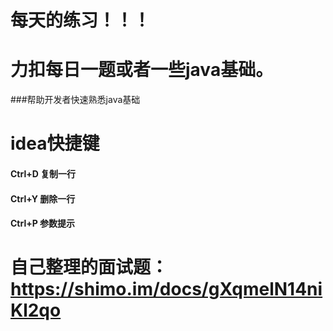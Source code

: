 # 每天的练习！！！
# 力扣每日一题或者一些java基础。
###帮助开发者快速熟悉java基础

# idea快捷键
#### Ctrl+D 复制一行
#### Ctrl+Y 删除一行
#### Ctrl+P 参数提示

# 自己整理的面试题：https://shimo.im/docs/gXqmelN14niKl2qo
